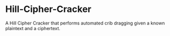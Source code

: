 # Hill-Cipher-Cracker
A Hill Cipher Cracker that performs automated crib dragging given a known plaintext and a ciphertext.
